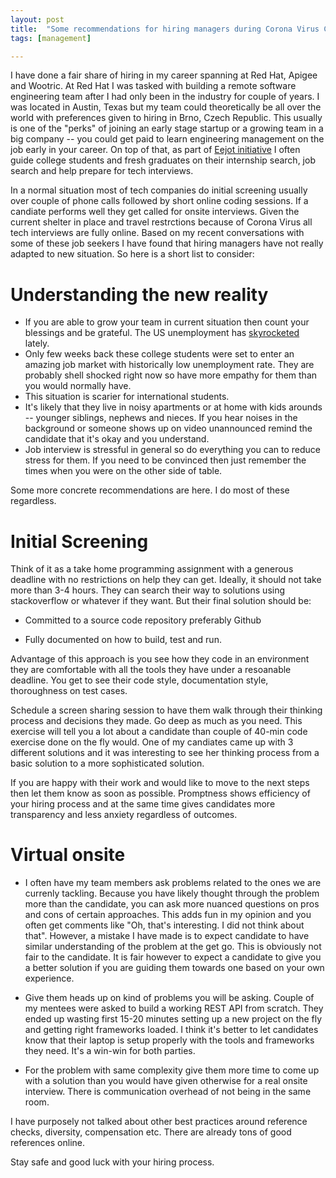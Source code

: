 ```yaml
---
layout: post
title:  "Some recommendations for hiring managers during Corona Virus Crisis"
tags: [management]

---
```


I have done a fair share of hiring in my career spanning at Red Hat, Apigee and Wootric. At Red Hat I was tasked with building a remote software engineering team after I had only been in the industry for couple of years. I was located in Austin, Texas but my team could theoretically be all over the world with preferences given to hiring in Brno, Czech Republic. This usually is one of the "perks" of joining an early stage startup or a growing team in a big company -- you could get paid to learn engineering management on the job early in your career. On top of that, as part of [Eejot initiative](www.eejot.org) I often guide college students and fresh graduates on their internship search, job search and help prepare for tech interviews. 

In a normal situation most of tech companies do initial screening usually over couple of phone calls followed by short online coding sessions. If a candiate performs well they get called for onsite interviews. Given the current shelter in place and travel restrctions because of Corona Virus all tech interviews are fully online. Based on my recent conversations with some of these job seekers I have found that hiring managers have not really adapted to new situation. So here is a short list to consider:

# Understanding the new reality

* If you are able to grow your team in current situation then count your blessings and be grateful. The US unemployment has [skyrocketed](https://fortune.com/2020/04/16/us-unemployment-rate-numbers-claims-this-week-total/) lately. 
* Only few weeks back these college students were set to enter an amazing job market with historically low unemployment rate. They are probably shell shocked right now so have more empathy for them than you would normally have.
* This situation is scarier for international students. 
* It's likely that they live in noisy apartments or at home with kids arounds -- younger siblings, nephews and nieces. If you hear noises in the background or someone shows up on video unannounced remind the candidate that it's okay and you understand.  
* Job interview is stressful in general so do everything you can to reduce stress for them. If you need to be convinced then just remember the times when you were on the other side of table. 

Some more concrete recommendations are here. I do most of these regardless.

# Initial Screening

Think of it as a take home programming assignment with a generous deadline with no restrictions on help they can get. Ideally, it should not take more than 3-4 hours. They can search their way to solutions using stackoverflow or whatever if they want. But their final solution should be: 

- Committed to a source code repository preferably Github

- Fully documented on how to build, test and run.

Advantage of this approach is you see how they code in an environment they are comfortable with all the tools they have under a resoanable deadline. You get to see their code style, documentation style, thoroughness on test cases.

Schedule a screen sharing session to have them walk through their thinking process and decisions they made. Go deep as much as you need. This exercise will tell you a lot about a candidate than couple of 40-min code exercise done on the fly would. One of my candiates came up with 3 different solutions and it was interesting to see her thinking process from a basic solution to a more sophisticated solution.

If you are happy with their work and would like to move to the next steps then let them know as soon as possible. Promptness shows efficiency of your hiring process and at the same time gives candidates more transparency and less anxiety regardless of outcomes. 

# Virtual onsite

- I often have my team members ask problems related to the ones we are currenly tackling. Because you have likely thought through the problem more than the candidate, you can ask more nuanced questions on pros and cons of certain approaches. This adds fun in my opinion and you often get comments like "Oh, that's interesting. I did not think about that".  However, a mistake I have made is to expect candidate to have similar understanding of the problem at the get go. This is obviously not fair to the candidate. It is fair however to expect a candidate to give you a better solution if you are guiding them towards one based on your own experience.

- Give them heads up on kind of problems you will be asking. Couple of my mentees were asked to build a working REST API from scratch. They ended up wasting first 15-20 minutes setting up a new project on the fly and getting right frameworks loaded. I think it's better to let candidates know that their laptop is setup properly with the tools and frameworks they need. It's a win-win for both parties.

- For the problem with same complexity give them more time to come up with a solution than  you would have given otherwise for a real onsite interview. There is communication overhead of not being in the same room.

I have purposely not talked about other best practices around reference checks, diversity, compensation etc. There are already tons of good references online.

Stay safe and good luck with your hiring process.





